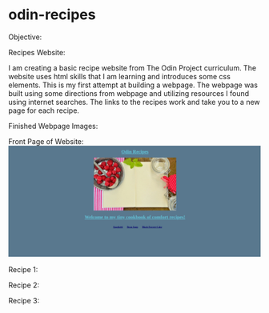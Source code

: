 # odin-recipes

Objective:

Recipes Website:

I am creating a basic recipe website from The Odin Project curriculum. The website uses html skills that I am learning and introduces some css elements. This is my first attempt at building a webpage. The webpage was built using some directions from webpage and utilizing resources I found using internet searches. The links to the recipes work and take you to a new page for each recipe.

Finished Webpage Images:

Front Page of Website:
![](images/frontpage.png)

Recipe 1:


Recipe 2:


Recipe 3:



